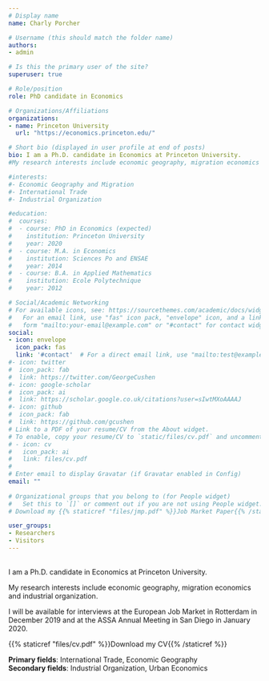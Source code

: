 ```yaml
---
# Display name
name: Charly Porcher

# Username (this should match the folder name)
authors:
- admin

# Is this the primary user of the site?
superuser: true

# Role/position
role: PhD candidate in Economics

# Organizations/Affiliations
organizations:
- name: Princeton University
  url: "https://economics.princeton.edu/"

# Short bio (displayed in user profile at end of posts)
bio: I am a Ph.D. candidate in Economics at Princeton University. 
#My research interests include economic geography, migration economics and industrial organization.

#interests:
#- Economic Geography and Migration
#- International Trade
#- Industrial Organization

#education:
#  courses:
#  - course: PhD in Economics (expected)
#    institution: Princeton University
#    year: 2020
#  - course: M.A. in Economics
#    institution: Sciences Po and ENSAE
#    year: 2014
#  - course: B.A. in Applied Mathematics
#    institution: Ecole Polytechnique
#    year: 2012

# Social/Academic Networking
# For available icons, see: https://sourcethemes.com/academic/docs/widgets/#icons
#   For an email link, use "fas" icon pack, "envelope" icon, and a link in the
#   form "mailto:your-email@example.com" or "#contact" for contact widget.
social:
- icon: envelope
  icon_pack: fas
  link: '#contact'  # For a direct email link, use "mailto:test@example.org".
#- icon: twitter
#  icon_pack: fab
#  link: https://twitter.com/GeorgeCushen
#- icon: google-scholar
#  icon_pack: ai
#  link: https://scholar.google.co.uk/citations?user=sIwtMXoAAAAJ
#- icon: github
#  icon_pack: fab
#  link: https://github.com/gcushen
# Link to a PDF of your resume/CV from the About widget.
# To enable, copy your resume/CV to `static/files/cv.pdf` and uncomment the lines below.  
# - icon: cv
#   icon_pack: ai
#   link: files/cv.pdf
# 
# Enter email to display Gravatar (if Gravatar enabled in Config)
email: ""
  
# Organizational groups that you belong to (for People widget)
#   Set this to `[]` or comment out if you are not using People widget.  
# Download my {{% staticref "files/jmp.pdf" %}}Job Market Paper{{% /staticref %}}

user_groups:
- Researchers
- Visitors
---
```



<br/>
I am a Ph.D. candidate in Economics at Princeton University. 

My research interests include economic geography, migration economics and industrial organization.

I will be available for interviews at the European Job Market in Rotterdam in December 2019 and at the ASSA Annual Meeting in San Diego in January 2020.

{{% staticref "files/cv.pdf" %}}Download my CV{{% /staticref %}}

**Primary fields**: International Trade, Economic Geography <br/>
**Secondary fields**: Industrial Organization, Urban Economics

